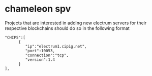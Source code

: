 # chameleon spv
Projects that are interested in adding new electrum servers for their respective blockchains should do so in the following format

```
"CHIPS":[  
      {  
         "ip":"electrum1.cipig.net",
         "port":10053,
         "connection":"tcp",
         "version":1.4
      }
],
```
